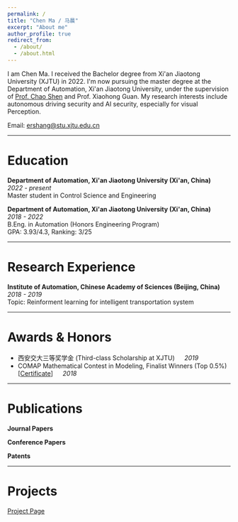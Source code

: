 ```yaml
---
permalink: /
title: "Chen Ma / 马晨"
excerpt: "About me"
author_profile: true
redirect_from: 
  - /about/
  - /about.html
---
```


I am Chen Ma. I received the Bachelor degree from Xi'an Jiaotong University (XJTU) in 2022. I'm now pursuing the master degree at the Department of Automation, Xi'an Jiaotong University, under the supervision of [Prof. Chao Shen](http://gr.xjtu.edu.cn/en/web/cshen/english) and Prof. Xiaohong Guan. My research interests include autonomous driving security and AI security, especially for visual Perception.

Email: [ershang@stu.xjtu.edu.cn](mailto:ershang@stu.xjtu.edu.cn)  

***

Education
======
**Department of Automation, Xi'an Jiaotong University (Xi'an, China)** &emsp; *2022 - present*  
Master student in Control Science and Engineering  

**Department of Automation, Xi'an Jiaotong University (Xi'an, China)**  &emsp;  *2018 - 2022*  
B.Eng. in Automation (Honors Engineering Program)  
GPA: 3.93/4.3, Ranking: 3/25

***

Research Experience
======
**Institute of Automation, Chinese Academy of Sciences (Beijing, China)** &emsp; *2018 - 2019*  
Topic: Reinforment learning for intelligent transportation system


***

Awards & Honors
======
* 西安交大三等奖学金 (Third-class Scholarship at XJTU) &emsp; *2019*  
* COMAP Mathematical Contest in Modeling, Finalist Winners (Top 0.5%) [[Certificate](https://mingrui-yu.github.io/files/mcm_certificate.pdf)] &emsp; *2018*  

***

Publications
======

**Journal Papers**


**Conference Papers**



**Patents**


***

Projects
======
[Project Page](https://ershang2.github.io/projects)



